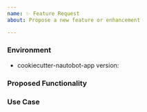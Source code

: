 ```yaml
---
name: ✨ Feature Request
about: Propose a new feature or enhancement

---
```


### Environment
* cookiecutter-nautobot-app version:  <!-- Example: 1.0.0 -->

<!--
    Describe in detail the new functionality you are proposing.
-->
### Proposed Functionality

<!--
    Convey an example use case for your proposed feature. Write from the
    perspective of a user who would benefit from the proposed
    functionality and describe how.
--->
### Use Case

